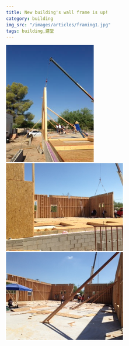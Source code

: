 ```yaml
---
title: New building's wall frame is up!
category: building
img_src: "/images/articles/framing1.jpg"
tags: building,建堂
---
```

<img src="/images/articles/framing2.jpg" />
<img src="/images/articles/framing.jpg" />
<img src="/images/articles/framing1.jpg" />
